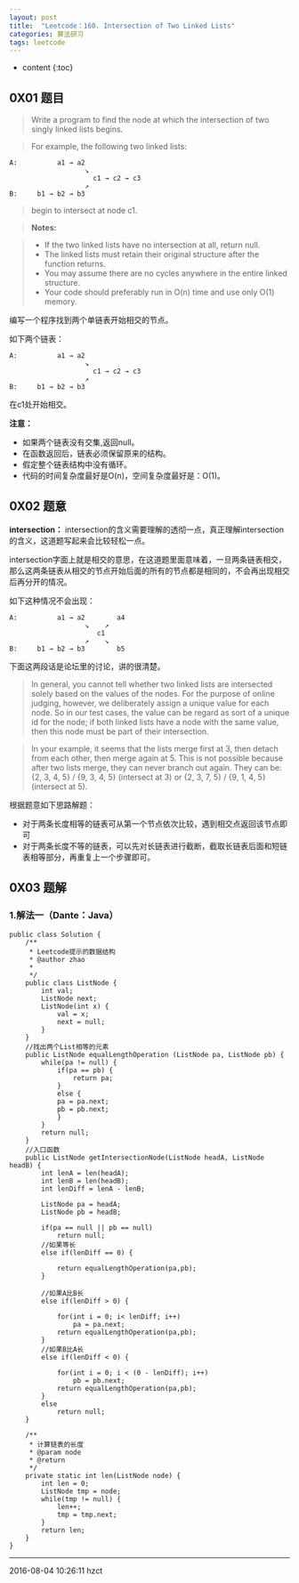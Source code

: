 ```yaml
---
layout: post
title:  "Leetcode：160. Intersection of Two Linked Lists"
categories: 算法研习
tags: leetcode
---
```


* content
{:toc}

## 0X01 题目

> Write a program to find the node at which the intersection of two singly linked lists begins.

> For example, the following two linked lists:

```
A:          a1 → a2
                   ↘
                     c1 → c2 → c3
                   ↗            
B:     b1 → b2 → b3
```

> begin to intersect at node c1.

> **Notes:**

> - If the two linked lists have no intersection at all, return null.
> - The linked lists must retain their original structure after the function returns.
> - You may assume there are no cycles anywhere in the entire linked structure.  
> - Your code should preferably run in O(n) time and use only O(1) memory.

编写一个程序找到两个单链表开始相交的节点。

如下两个链表：

```
A:          a1 → a2
                   ↘
                     c1 → c2 → c3
                   ↗            
B:     b1 → b2 → b3
```

在c1处开始相交。

**注意：**

- 如果两个链表没有交集,返回null。
- 在函数返回后，链表必须保留原来的结构。
- 假定整个链表结构中没有循环。
- 代码的时间复杂度最好是O(n)，空间复杂度最好是：O(1)。

## 0X02 题意

**intersection：** intersection的含义需要理解的透彻一点，真正理解intersection的含义，这道题写起来会比较轻松一点。

intersection字面上就是相交的意思，在这道题里面意味着，一旦两条链表相交，那么这两条链表从相交的节点开始后面的所有的节点都是相同的，不会再出现相交后再分开的情况。

如下这种情况不会出现：
```
A:          a1 → a2        a4
                   ↘    ↗
                      c1
                   ↗    ↘        
B:     b1 → b2 → b3        b5
```

下面这两段话是论坛里的讨论，讲的很清楚。
>In general, you cannot tell whether two linked lists are intersected solely based on the values of the nodes. For the purpose of online judging, however, we deliberately assign a unique value for each node. So in our test cases, the value can be regard as sort of a unique id for the node; if both linked lists have a node with the same value, then this node must be part of their intersection.

>In your example, it seems that the lists merge first at 3, then detach from each other, then merge again at 5. This is not possible because after two lists merge, they can never branch out again. They can be: {2, 3, 4, 5} / {9, 3, 4, 5} (intersect at 3) or {2, 3, 7, 5} / {9, 1, 4, 5} (intersect at 5).

根据题意如下思路解题：

- 对于两条长度相等的链表可从第一个节点依次比较，遇到相交点返回该节点即可
- 对于两条长度不等的链表，可以先对长链表进行截断，截取长链表后面和短链表相等部分，再重复上一个步骤即可。

## 0X03 题解

### 1.解法一（Dante：Java）

```
public class Solution {
	/**
	 * Leetcode提示的数据结构
	 * @author zhao
	 *
	 */
	public class ListNode {
		int val;
		ListNode next;
		ListNode(int x) {
			val = x;
			next = null;
		}
	}
	//找出两个List相等的元素
	public ListNode equalLengthOperation (ListNode pa, ListNode pb) {
		while(pa != null) {
			if(pa == pb) {
				return pa;
			}
			else {
			pa = pa.next;
			pb = pb.next;
			}
		}
		return null;
	}
	//入口函数
	public ListNode getIntersectionNode(ListNode headA, ListNode headB) {
        int lenA = len(headA);
        int lenB = len(headB);
        int lenDiff = lenA - lenB;

        ListNode pa = headA;
        ListNode pb = headB;

		if(pa == null || pb == null)
			return null;
		//如果等长
		else if(lenDiff == 0) {

			return equalLengthOperation(pa,pb);
		}

		//如果A比B长
		else if(lenDiff > 0) {

			for(int i = 0; i< lenDiff; i++)
				pa = pa.next;
			return equalLengthOperation(pa,pb);
		}
		//如果B比A长
		else if(lenDiff < 0) {

			for(int i = 0; i < (0 - lenDiff); i++)
				pb = pb.next;
			return equalLengthOperation(pa,pb);
		}
		else
			return null;
    }

	/**
	 * 计算链表的长度
	 * @param node
	 * @return
	 */
	private static int len(ListNode node) {
		int len = 0;
		ListNode tmp = node;
		while(tmp != null) {
			len++;
			tmp = tmp.next;
		}
		return len;
	}
}
```

***
2016-08-04 10:26:11 hzct
